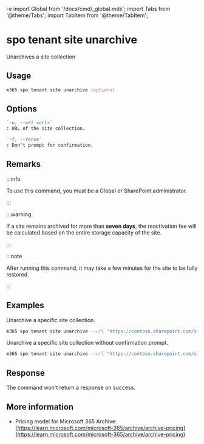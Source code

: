 -e <!-- DISCLAIMER: All secrets, passwords, and sensitive values in this document are examples only and not real credentials. -->
import Global from '/docs/cmd/_global.mdx';
import Tabs from '@theme/Tabs';
import TabItem from '@theme/TabItem';

# spo tenant site unarchive

Unarchives a site collection

## Usage

```sh
m365 spo tenant site unarchive [options]
```

## Options

```md definition-list
`-u, --url <url>`
: URL of the site collection.

`-f, --force`
: Don't prompt for confirmation.
```

<Global />

## Remarks

:::info

To use this command, you must be a Global or SharePoint administrator.

:::

:::warning

If a site remains archived for more than **seven days**, the reactivation fee will be calculated based on the entire storage capacity of the site.

:::

:::note

After running this command, it may take a few minutes for the site to be fully restored.

:::

## Examples

Unarchive a specific site collection.

```sh
m365 spo tenant site unarchive --url "https://contoso.sharepoint.com/sites/Marketing"
```

Unarchive a specific site collection without confirmation prompt.

```sh
m365 spo tenant site unarchive --url "https://contoso.sharepoint.com/sites/Marketing" --force
```

## Response

The command won't return a response on success.

## More information

- Pricing model for Microsoft 365 Archive: [https://learn.microsoft.com/microsoft-365/archive/archive-pricing](https://learn.microsoft.com/microsoft-365/archive/archive-pricing)
